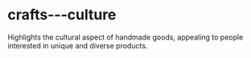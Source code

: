 # crafts---culture
Highlights the cultural aspect of handmade goods, appealing to people interested in unique and diverse products.

